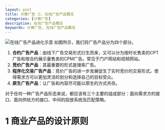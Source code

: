 ```yaml
---
layout: post
title: 计算广告 三、在线广告产品概览
categories: [计算广告]
description: 在线广告产品概览
keywords: 计算广告, 在线广告产品概览
---
```


![在线广告产品进化示意](http://qixingjun.tech/images/%E8%AE%A1%E7%AE%97%E5%B9%BF%E5%91%8A/3-1%E5%9C%A8%E7%BA%BF%E5%B9%BF%E5%91%8A%E4%BA%A7%E5%93%81%E8%BF%9B%E5%8C%96%E7%A4%BA%E6%84%8F.png)
如图所示，我们将广告产品分为四个部分。
1. **合约广告产品**：由线下广告交易形式衍生而来，又可以分为按时长售卖的CPT广告和按合约展示量售卖的CPM广告。常见于门户网站和视频网站。
2. **竞价广告产品**：其最重要的形式是搜索广告。
3. **程序化交易广告产品**：竞价广告的进一步发展促生了实时竞价的交易形式。使得需求方可以更加灵活的划分和选择自己的目标受众。
4. **原生广告产品**：让广告和内容尽可能以原生的方式共存。

对于任何一种广告产品形态来说，都应该有三个主要的组成部分：面向需求方的接口、面向供给方的接口、中间的投放系统及匹配策略。

# 1 商业产品的设计原则
